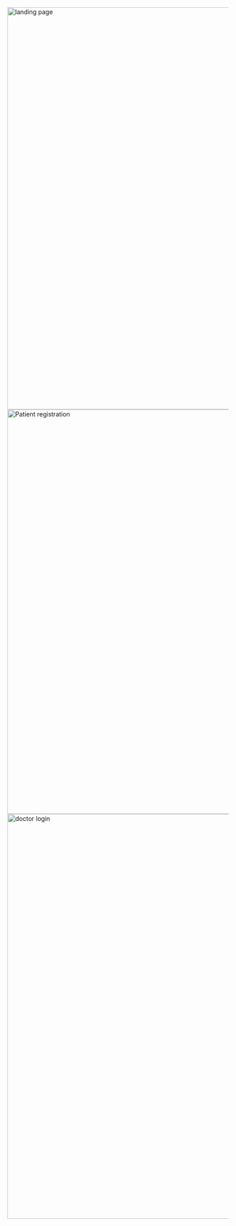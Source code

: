 <img width="915" alt="landing page" src="https://github.com/StephenLouieMiranda/Appointment-Scheduling/assets/137055464/d7b33706-d741-4f68-af2f-4ab1e54ac90f">
<img width="920" alt="Patient registration" src="https://github.com/StephenLouieMiranda/Appointment-Scheduling/assets/137055464/280b763b-234d-42e5-b266-9b326a2dd904">
<img width="921" alt="doctor login" src="https://github.com/StephenLouieMiranda/Appointment-Scheduling/assets/137055464/126076b8-ad70-48e8-a19a-f6b4daf6fc5e">
